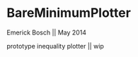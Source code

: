 BareMinimumPlotter
====================
Emerick Bosch || 
May 2014


prototype inequality plotter || 
wip
